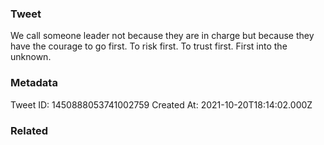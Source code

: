 ### Tweet
We call someone leader not because they are in charge but because they have the courage to go first. To risk first. To trust first. First into the unknown.

### Metadata
Tweet ID: 1450888053741002759
Created At: 2021-10-20T18:14:02.000Z

### Related

